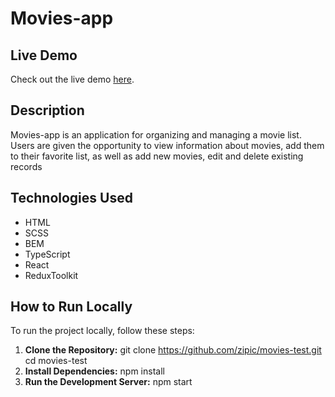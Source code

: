 # Movies-app

## Live Demo

Check out the live demo [here](https://zipic.github.io/movies-test).

## Description
Movies-app is an application for organizing and managing a movie list. 
Users are given the opportunity to view information about movies, add them to their favorite list,
as well as add new movies, edit and delete existing records

## Technologies Used
- HTML
- SCSS
- BEM
- TypeScript
- React
- ReduxToolkit

## How to Run Locally

To run the project locally, follow these steps:

1. **Clone the Repository:**
   git clone https://github.com/zipic/movies-test.git
   cd movies-test
2. **Install Dependencies:**
   npm install
3. **Run the Development Server:**
   npm start
